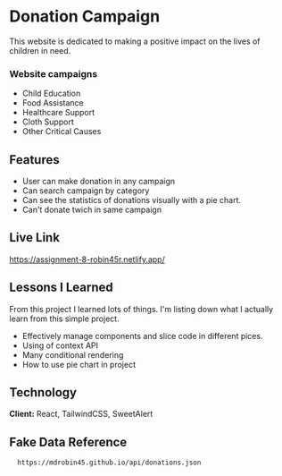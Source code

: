 
# Donation Campaign

This website is dedicated to making a positive impact on the lives of children in need.

### Website campaigns
- Child Education
- Food Assistance
- Healthcare Support
- Cloth Support
- Other Critical Causes

## Features
- User can make donation in any campaign
- Can search campaign by category
- Can see the statistics of donations visually with a pie chart.
- Can't donate twich in same campaign


## Live Link

https://assignment-8-robin45r.netlify.app/


## Lessons I Learned

From this project I learned lots of things. I'm listing down what I actually learn from this simple project.
- Effectively manage components and slice code in different pices.
- Using of context API
- Many conditional rendering
- How to use pie chart in project


## Technology

**Client:** React, TailwindCSS, SweetAlert



## Fake Data Reference
```http
  https://mdrobin45.github.io/api/donations.json
```

